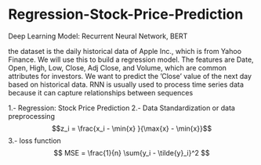# Regression-Stock-Price-Prediction
Deep Learning Model: Recurrent Neural Network, BERT

the dataset is the daily historical data of Apple Inc., which is from 
Yahoo Finance. We will use this to build a regression model. The features are Date, 
Open, High, Low, Close, Adj Close, and Volume, which are common attributes for 
investors. We want to predict the ’Close’ value of the next day based on historical 
data. RNN is usually used to process time series data because it can capture 
relationships between sequences


1.- Regression: Stock Price Prediction
2.- Data Standardization or data preprocessing
  $$z_i = \frac{x_i - \min{x} }{\max{x} - \min{x}}$$
3.- loss function 
  $$
  MSE = \frac{1}{n} \sum{y_i - \tilde{y}_i}^2 
  $$
